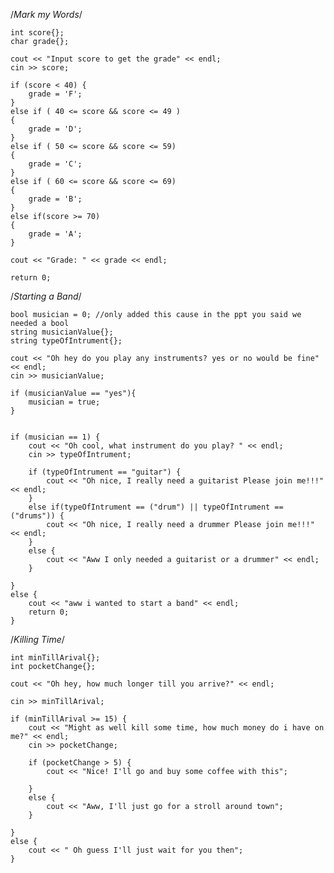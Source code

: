   /*Mark my  Words*/

	int score{};
	char grade{};

	cout << "Input score to get the grade" << endl;
	cin >> score;

	if (score < 40) {
		grade = 'F';		
	}
	else if ( 40 <= score && score <= 49 )
	{
		grade = 'D';
	}
	else if ( 50 <= score && score <= 59)
	{
		grade = 'C';
	}
	else if ( 60 <= score && score <= 69)
	{
		grade = 'B';
	}
	else if(score >= 70)
	{
		grade = 'A';
	}

	cout << "Grade: " << grade << endl;

	return 0;  




/*Starting a Band*/

    bool musician = 0; //only added this cause in the ppt you said we needed a bool
	string musicianValue{};
	string typeOfIntrument{};

	cout << "Oh hey do you play any instruments? yes or no would be fine" << endl;
	cin >> musicianValue;

	if (musicianValue == "yes"){
		musician = true;
	}
		
	
	if (musician == 1) {
		cout << "Oh cool, what instrument do you play? " << endl;
		cin >> typeOfIntrument;

		if (typeOfIntrument == "guitar") {
			cout << "Oh nice, I really need a guitarist Please join me!!!" << endl;
		}
		else if(typeOfIntrument == ("drum") || typeOfIntrument == ("drums")) {
			cout << "Oh nice, I really need a drummer Please join me!!!" << endl;
		}
		else {
			cout << "Aww I only needed a guitarist or a drummer" << endl;
		}

	}
	else {
		cout << "aww i wanted to start a band" << endl;
		return 0;
	}
	
	
	
/*Killing Time*/

	int minTillArival{};
	int pocketChange{};

	cout << "Oh hey, how much longer till you arrive?" << endl;

	cin >> minTillArival;

	if (minTillArival >= 15) {
		cout << "Might as well kill some time, how much money do i have on me?" << endl;
		cin >> pocketChange;

		if (pocketChange > 5) {
			cout << "Nice! I'll go and buy some coffee with this";

		}
		else {
			cout << "Aww, I'll just go for a stroll around town";
		}

	}
	else {
		cout << " Oh guess I'll just wait for you then";
	}

